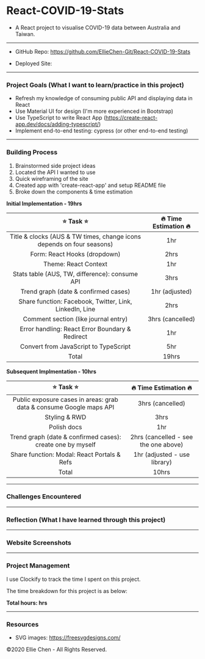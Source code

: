 # React-COVID-19-Stats

- A React project to visualise COVID-19 data between Australia and Taiwan.

---

- GitHub Repo: https://github.com/EllieChen-Git/React-COVID-19-Stats

- Deployed Site:

<!-- screenshot of site -->

---

### Project Goals (What I want to learn/practice in this project)

- Refresh my knowledge of consuming public API and displaying data in React
- Use Material UI for design (I'm more experienced in Bootstrap)
- Use TypeScript to write React App (https://create-react-app.dev/docs/adding-typescript/)
- Implement end-to-end testing: cypress (or other end-to-end testing)

---

### Building Process

1. Brainstormed side project ideas
2. Located the API I wanted to use
3. Quick wireframing of the site
4. Created app with 'create-react-app' and setup README file
5. Broke down the components & time estimation

**Initial Implementation - 19hrs**

|                          :star: Task :star:                           | :fire: Time Estimation :fire: |
| :-------------------------------------------------------------------: | :---------------------------: |
| Title & clocks (AUS & TW times, change icons depends on four seasons) |              1hr              |
|                     Form: React Hooks (dropdown)                      |             2hrs              |
|                         Theme: React Context                          |              1hr              |
|            Stats table (AUS, TW, difference): consume API             |             3hrs              |
|                 Trend graph (date & confirmed cases)                  |        1hr (adjusted)         |
|        Share function: Facebook, Twitter, Link, LinkedIn, Line        |             2hrs              |
|                 Comment section (like journal entry)                  |       3hrs (cancelled)        |
|            Error handling: React Error Boundary & Redirect            |              1hr              |
|                 Convert from JavaScript to TypeScript                 |              5hr              |
|                                 Total                                 |             19hrs             |

**Subsequent Implmentation - 10hrs**

|                         :star: Task :star:                          |    :fire: Time Estimation :fire:     |
| :-----------------------------------------------------------------: | :----------------------------------: |
| Public exposure cases in areas: grab data & consume Google maps API |           3hrs (cancelled)           |
|                            Styling & RWD                            |                 3hrs                 |
|                             Polish docs                             |                 1hr                  |
|     Trend graph (date & confirmed cases): create one by myself      | 2hrs (cancelled - see the one above) |
|             Share function: Modal: React Portals & Refs             |     1hr (adjusted - use library)     |
|                                Total                                |                10hrs                 |

---

### Challenges Encountered

---

### Reflection (What I have learned through this project)

---

### Website Screenshots

---

### Project Management

I use Clockify to track the time I spent on this project.

<!-- ![time-tracker](./docs/) -->

The time breakdown for this project is as below:

**Total hours: hrs**

<!-- - Brainstorming: 1hr
- README file:
- Styling:
- Deployment: -->

---

### Resources

- SVG images: https://freesvgdesigns.com/

©2020 Ellie Chen - All Rights Reserved.
